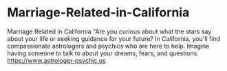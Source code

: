 # Marriage-Related-in-California
Marriage Related in California "Are you curious about what the stars say about your life or seeking guidance for your future? In California, you'll find compassionate astrologers and psychics who are here to help.  Imagine having someone to talk to about your dreams, fears, and questions. https://www.astrologer-psychic.us

